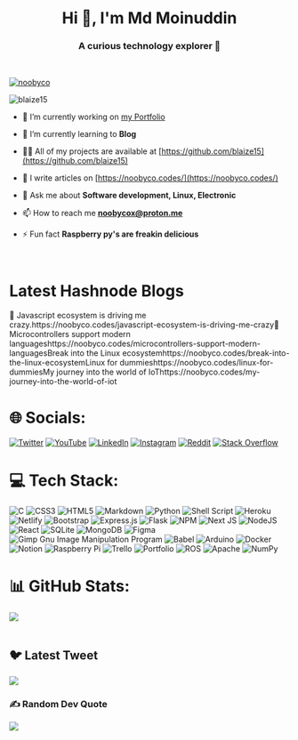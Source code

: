 <h1 align="center">Hi 👋, I'm Md Moinuddin</h1>
<h3 align="center">A curious technology explorer 🎈</h3>

<br>

<p align="left"> <a href="https://twitter.com/noobyco" target="blank"><img src="https://img.shields.io/twitter/follow/noobyco?logo=twitter&style=for-the-badge" alt="noobyco" /></a> </p>

<p align="left"> <img src="https://komarev.com/ghpvc/?username=blaize15&label=Profile%20views&color=0e75b6&style=flat" alt="blaize15" /> </p>



- 🔭 I’m currently working on [my Portfolio](https://github.com/Blaize15/portfolio)

- 🌱 I’m currently learning to **Blog**

- 👨‍💻 All of my projects are available at [https://github.com/blaize15](https://github.com/blaize15)

- 📝 I write articles on [https://noobyco.codes/](https://noobyco.codes/)

- 💬 Ask me about **Software development, Linux, Electronic**

- 📫 How to reach me **noobycox@proton.me**

- ⚡ Fun fact **Raspberry py's are freakin delicious**

<br>

# Latest Hashnode Blogs

<!-- BLOG-POST-LIST:START --><tr><td>🦊 Javascript ecosystem is driving me crazy.</td><td>https://noobyco.codes/javascript-ecosystem-is-driving-me-crazy</td></tr><tr><td>🦄Microcontrollers support modern languages</td><td>https://noobyco.codes/microcontrollers-support-modern-languages</td></tr><tr><td>Break into the Linux ecosystem</td><td>https://noobyco.codes/break-into-the-linux-ecosystem</td></tr><tr><td>Linux for dummies</td><td>https://noobyco.codes/linux-for-dummies</td></tr><tr><td>My journey into the world of IoT</td><td>https://noobyco.codes/my-journey-into-the-world-of-iot</td></tr><!-- BLOG-POST-LIST:END -->

<br>

# 🌐 Socials:
[![Twitter](https://img.shields.io/badge/Twitter-%231DA1F2.svg?logo=Twitter&logoColor=white)](https://twitter.com/noobyco) [![YouTube](https://img.shields.io/badge/YouTube-%23FF0000.svg?logo=YouTube&logoColor=white)](https://youtube.com/@noobyco1630) [![LinkedIn](https://img.shields.io/badge/LinkedIn-%230077B5.svg?logo=linkedin&logoColor=white)](https://www.linkedin.com/in/shekh-md-moinuddin/) [![Instagram](https://img.shields.io/badge/Instagram-%23E4405F.svg?logo=Instagram&logoColor=white)](https://instagram.com/noobyco) [![Reddit](https://img.shields.io/badge/Reddit-%23FF4500.svg?logo=Reddit&logoColor=white)](https://reddit.com/user/noobyco) [![Stack Overflow](https://img.shields.io/badge/-Stackoverflow-FE7A16?logo=stack-overflow&logoColor=white)](https://stackoverflow.com/users/16242569/noobyco) 

# 💻 Tech Stack:
![C](https://img.shields.io/badge/c-%2300599C.svg?style=for-the-badge&logo=c&logoColor=white) ![CSS3](https://img.shields.io/badge/css3-%231572B6.svg?style=for-the-badge&logo=css3&logoColor=white) ![HTML5](https://img.shields.io/badge/html5-%23E34F26.svg?style=for-the-badge&logo=html5&logoColor=white) ![Markdown](https://img.shields.io/badge/markdown-%23000000.svg?style=for-the-badge&logo=markdown&logoColor=white) ![Python](https://img.shields.io/badge/python-3670A0?style=for-the-badge&logo=python&logoColor=ffdd54) ![Shell Script](https://img.shields.io/badge/shell_script-%23121011.svg?style=for-the-badge&logo=gnu-bash&logoColor=white) ![Heroku](https://img.shields.io/badge/heroku-%23430098.svg?style=for-the-badge&logo=heroku&logoColor=white) ![Netlify](https://img.shields.io/badge/netlify-%23000000.svg?style=for-the-badge&logo=netlify&logoColor=#00C7B7) ![Bootstrap](https://img.shields.io/badge/bootstrap-%23563D7C.svg?style=for-the-badge&logo=bootstrap&logoColor=white) ![Express.js](https://img.shields.io/badge/express.js-%23404d59.svg?style=for-the-badge&logo=express&logoColor=%2361DAFB) ![Flask](https://img.shields.io/badge/flask-%23000.svg?style=for-the-badge&logo=flask&logoColor=white) ![NPM](https://img.shields.io/badge/NPM-%23000000.svg?style=for-the-badge&logo=npm&logoColor=white) ![Next JS](https://img.shields.io/badge/Next-black?style=for-the-badge&logo=next.js&logoColor=white) ![NodeJS](https://img.shields.io/badge/node.js-6DA55F?style=for-the-badge&logo=node.js&logoColor=white) ![React](https://img.shields.io/badge/react-%2320232a.svg?style=for-the-badge&logo=react&logoColor=%2361DAFB) ![SQLite](https://img.shields.io/badge/sqlite-%2307405e.svg?style=for-the-badge&logo=sqlite&logoColor=white) ![MongoDB](https://img.shields.io/badge/MongoDB-%234ea94b.svg?style=for-the-badge&logo=mongodb&logoColor=white) 	![Figma](https://img.shields.io/badge/figma-%23F24E1E.svg?style=for-the-badge&logo=figma&logoColor=white) ![Gimp Gnu Image Manipulation Program](https://img.shields.io/badge/Gimp-657D8B?style=for-the-badge&logo=gimp&logoColor=FFFFFF) ![Babel](https://img.shields.io/badge/Babel-F9DC3e?style=for-the-badge&logo=babel&logoColor=black) ![Arduino](https://img.shields.io/badge/-Arduino-00979D?style=for-the-badge&logo=Arduino&logoColor=white) ![Docker](https://img.shields.io/badge/docker-%230db7ed.svg?style=for-the-badge&logo=docker&logoColor=white) ![Notion](https://img.shields.io/badge/Notion-%23000000.svg?style=for-the-badge&logo=notion&logoColor=white) ![Raspberry Pi](https://img.shields.io/badge/-RaspberryPi-C51A4A?style=for-the-badge&logo=Raspberry-Pi) ![Trello](https://img.shields.io/badge/Trello-%23026AA7.svg?style=for-the-badge&logo=Trello&logoColor=white) ![Portfolio](https://img.shields.io/badge/Portfolio-%23000000.svg?style=for-the-badge&logo=firefox&logoColor=#FF7139) ![ROS](https://img.shields.io/badge/ros-%230A0FF9.svg?style=for-the-badge&logo=ros&logoColor=white) ![Apache](https://img.shields.io/badge/apache-%23D42029.svg?style=for-the-badge&logo=apache&logoColor=white) ![NumPy](https://img.shields.io/badge/numpy-%23013243.svg?style=for-the-badge&logo=numpy&logoColor=white)
<br>
# 📊 GitHub Stats:
![](https://github-readme-streak-stats.herokuapp.com/?user=blaize15&theme=react&hide_border=true)<br/>
<br>
## 🐦 Latest Tweet
[![](https://gtce.itsvg.in/api?username=noobyco)](https://github.com/VishwaGauravIn/github-twitter-card-embed)
<br>
### ✍️ Random Dev Quote
![](https://quotes-github-readme.vercel.app/api?type=horizontal&theme=radical)
